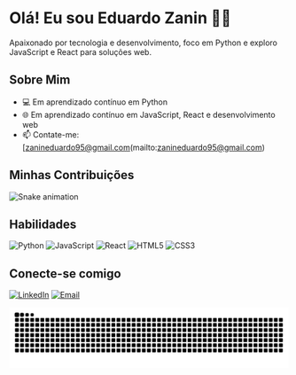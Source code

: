 # Olá! Eu sou Eduardo Zanin 👨‍💻

Apaixonado por tecnologia e desenvolvimento, foco em Python e exploro JavaScript e React para soluções web.

## Sobre Mim
- 💻 Em aprendizado contínuo em Python
- 🌐 Em aprendizado contínuo em JavaScript, React e desenvolvimento web
- 📫 Contate-me: [zanineduardo95@gmail.com(mailto:zanineduardo95@gmail.com)

## Minhas Contribuições
![Snake animation](https://raw.githubusercontent.com/eduardoazanin/eduardoazanin/master/snk.svg)

## Habilidades
![Python](https://img.shields.io/badge/Python-3776AB?style=for-the-badge&logo=python&logoColor=white)
![JavaScript](https://img.shields.io/badge/JavaScript-F7DF1E?style=for-the-badge&logo=javascript&logoColor=black)
![React](https://img.shields.io/badge/React-61DAFB?style=for-the-badge&logo=react&logoColor=black)
![HTML5](https://img.shields.io/badge/HTML5-E34F26?style=for-the-badge&logo=html5&logoColor=white)
![CSS3](https://img.shields.io/badge/CSS3-1572B6?style=for-the-badge&logo=css3&logoColor=white)

## Conecte-se comigo
[![LinkedIn]([https://img.shields.io/badge/LinkedIn-0077B5?style=for-the-badge&logo=linkedin&logoColor=white)](https://www.linkedin.com/in/eduardo-zanin](https://www.linkedin.com/in/eduardo-zanin-7bb0b9229/))
[![Email](https://img.shields.io/badge/Email-D14836?style=for-the-badge&logo=gmail&logoColor=white)](mailto:zanineduardo95@gmail.com)


<picture align="center">
  <source media="(prefers-color-scheme: dark)" srcset="https://raw.githubusercontent.com/eduardozaninn/eduardozaninn/output/github-contribution-grid-snake-dark.svg">
  <source media="(prefers-color-scheme: light)" srcset="https://raw.githubusercontent.com/eduardozaninn/eduardozaninn/output/github-contribution-grid-snake-dark.svg">
  <img align="center" alt="github contribution grid snake animation" src="https://raw.githubusercontent.com/eduardozaninn/eduardozaninn/output/github-contribution-grid-snake.svg">
</picture>
